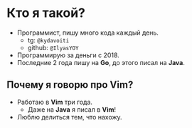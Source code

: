 # Кто я такой?

- Программист, пишу много кода каждый день.
  - tg: `@kydavoiti`
  - github: `@IlyasYOY`
- Программирую за деньги с 2018.
- Последние 2 года пишу на **Go**, до этого писал на **Java**.

## Почему я говорю про Vim?

- Работаю в **Vim** три года.
  - Даже на **Java** я писал в **Vim**!
- Люблю делиться тем, что нахожу.
